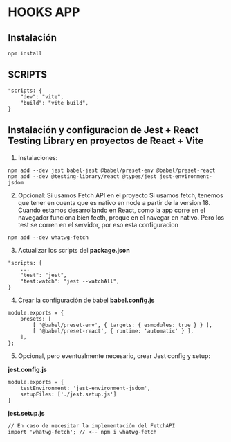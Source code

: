 # HOOKS APP

## Instalación
```
npm install
```

## SCRIPTS
```
"scripts: {
    "dev": "vite",
    "build": "vite build",
}
```

## Instalación y configuracion de Jest + React Testing Library en proyectos de React + Vite

1. Instalaciones:
```
npm add --dev jest babel-jest @babel/preset-env @babel/preset-react 
npm add --dev @testing-library/react @types/jest jest-environment-jsdom
```

2. Opcional: Si usamos Fetch API en el proyecto
Si usamos fetch, tenemos que tener en cuenta que es nativo en node a partir de la version 18. Cuando estamos desarrollando en React, como la app corre en el navegador funciona bien fecth, proque en el navegar en nativo. Pero los test se corren en el servidor, por eso esta configuracion

```
npm add --dev whatwg-fetch
```

3. Actualizar los scripts del __package.json__
```
"scripts: {
    ...
    "test": "jest",
    "test:watch": "jest --watchAll",
}
```

4. Crear la configuración de babel __babel.config.js__
```
module.exports = {
    presets: [
        [ '@babel/preset-env', { targets: { esmodules: true } } ],
        [ '@babel/preset-react', { runtime: 'automatic' } ],
    ],
};
```

5. Opcional, pero eventualmente necesario, crear Jest config y setup:

__jest.config.js__
```
module.exports = {
    testEnvironment: 'jest-environment-jsdom',
    setupFiles: ['./jest.setup.js']
}
```

__jest.setup.js__
```
// En caso de necesitar la implementación del FetchAPI
import 'whatwg-fetch'; // <-- npm i whatwg-fetch
```